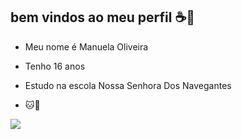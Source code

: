 ## bem vindos ao meu perfil ☕🤎


- Meu nome é Manuela Oliveira
- Tenho 16 anos
- Estudo na escola Nossa Senhora Dos Navegantes

- 🐱💙


![](https://github.com/Manuelaoliveiranas/Manuelaoliveiranas/assets/172827697/09cf5e63-cfd0-4549-8988-0e806edadc5f)

